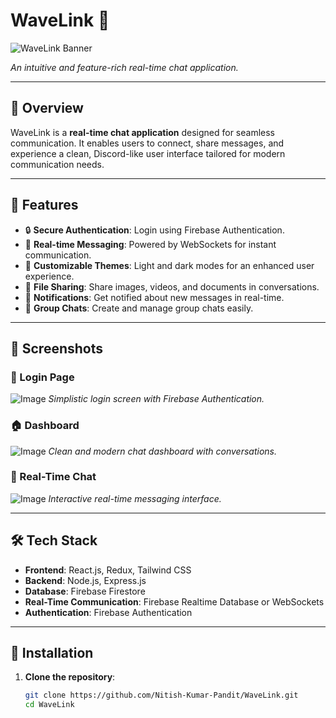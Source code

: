# WaveLink 🌊

![WaveLink Banner](https://your-image-url/banner.png)

*An intuitive and feature-rich real-time chat application.*

---

## 📝 Overview

WaveLink is a **real-time chat application** designed for seamless communication. It enables users to connect, share messages, and experience a clean, Discord-like user interface tailored for modern communication needs.

---

## 🚀 Features

- 🔒 **Secure Authentication**: Login using Firebase Authentication.
- 💬 **Real-time Messaging**: Powered by WebSockets for instant communication.
- 🎨 **Customizable Themes**: Light and dark modes for an enhanced user experience.
- 📂 **File Sharing**: Share images, videos, and documents in conversations.
- 🔔 **Notifications**: Get notified about new messages in real-time.
- 👥 **Group Chats**: Create and manage group chats easily.

---

## 📸 Screenshots

### 🔐 Login Page

![Image](https://github.com/user-attachments/assets/dab920f4-ff50-499a-a3c7-b347554ee049)
*Simplistic login screen with Firebase Authentication.*

### 🏠 Dashboard

![Image](https://github.com/user-attachments/assets/9d293370-623c-4c7f-8a4b-0e313cd951e2)
*Clean and modern chat dashboard with conversations.*

### 💬 Real-Time Chat

![Image](https://github.com/user-attachments/assets/4addcc05-2395-4441-9166-f27fda421def)
*Interactive real-time messaging interface.*

---

## 🛠️ Tech Stack

- **Frontend**: React.js, Redux, Tailwind CSS
- **Backend**: Node.js, Express.js
- **Database**: Firebase Firestore
- **Real-Time Communication**: Firebase Realtime Database or WebSockets
- **Authentication**: Firebase Authentication

---

## 🔧 Installation

1. **Clone the repository**:

   ```bash
   git clone https://github.com/Nitish-Kumar-Pandit/WaveLink.git
   cd WaveLink
